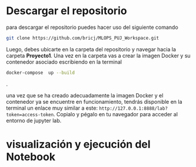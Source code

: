 # Descargar el repositorio #
para descargar el repositorio puedes hacer uso del siguiente comando
```bash
git clone https://github.com/bricj/MLOPS_PUJ_Workspace.git 
```

Luego, debes ubicarte en la carpeta del repositorio y navegar hacia la carpeta **Proyecto1**.
Una vez en la carpeta vas a crear la imagen Docker y su contenedor asociado  escribiendo en la terminal
```bash
docker-compose  up --build
```
.

una vez que se ha creado adecuadamente la imagen Docker y el contenedor ya se encuentre en funcionamiento, tendrás disponible en la terminal 
un enlace muy similar a este: ```http://127.0.0.1:8888/lab?token=access-token```. Copialo y pégalo en tu navegador para acceder al entorno de jupyter lab.

# visualización y ejecución del Notebook #